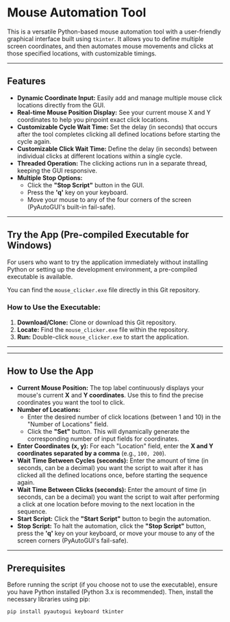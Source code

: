 # Mouse Automation Tool

This is a versatile Python-based mouse automation tool with a user-friendly graphical interface built using `tkinter`. It allows you to define multiple screen coordinates, and then automates mouse movements and clicks at those specified locations, with customizable timings.

---

## Features

* **Dynamic Coordinate Input:** Easily add and manage multiple mouse click locations directly from the GUI.
* **Real-time Mouse Position Display:** See your current mouse X and Y coordinates to help you pinpoint exact click locations.
* **Customizable Cycle Wait Time:** Set the delay (in seconds) that occurs after the tool completes clicking all defined locations before starting the cycle again.
* **Customizable Click Wait Time:** Define the delay (in seconds) between individual clicks at different locations within a single cycle.
* **Threaded Operation:** The clicking actions run in a separate thread, keeping the GUI responsive.
* **Multiple Stop Options:**
    * Click the **"Stop Script"** button in the GUI.
    * Press the **'q'** key on your keyboard.
    * Move your mouse to any of the four corners of the screen (PyAutoGUI's built-in fail-safe).

---

## Try the App (Pre-compiled Executable for Windows)

For users who want to try the application immediately without installing Python or setting up the development environment, a pre-compiled executable is available.

You can find the `mouse_clicker.exe` file directly in this Git repository.

### How to Use the Executable:

1.  **Download/Clone:** Clone or download this Git repository.
2.  **Locate:** Find the `mouse_clicker.exe` file within the repository.
3.  **Run:** Double-click `mouse_clicker.exe` to start the application.
---

---
## How to Use the App

* **Current Mouse Position:** The top label continuously displays your mouse's current **X** and **Y coordinates**. Use this to find the precise coordinates you want the tool to click.
* **Number of Locations:**
    * Enter the desired number of click locations (between 1 and 10) in the "Number of Locations" field.
    * Click the **"Set"** button. This will dynamically generate the corresponding number of input fields for coordinates.
* **Enter Coordinates (x, y):** For each "Location" field, enter the **X and Y coordinates separated by a comma** (e.g., `100, 200`).
* **Wait Time Between Cycles (seconds):** Enter the amount of time (in seconds, can be a decimal) you want the script to wait after it has clicked all the defined locations once, before starting the sequence again.
* **Wait Time Between Clicks (seconds):** Enter the amount of time (in seconds, can be a decimal) you want the script to wait after performing a click at one location before moving to the next location in the sequence.
* **Start Script:** Click the **"Start Script"** button to begin the automation.
* **Stop Script:** To halt the automation, click the **"Stop Script"** button, press the **'q'** key on your keyboard, or move your mouse to any of the screen corners (PyAutoGUI's fail-safe).

---

## Prerequisites

Before running the script (if you choose not to use the executable), ensure you have Python installed (Python 3.x is recommended). Then, install the necessary libraries using pip:

```bash
pip install pyautogui keyboard tkinter
```
